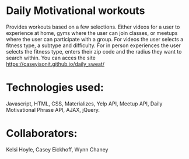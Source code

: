 # Daily Motivational workouts

Provides workouts based on a few selections. Either videos for a user to experience at home, gyms where the user can join classes, or meetups where the user can participate with a group. For videos the user selects a fitness type, a subtype and difficulty. For in person experiences the user selects the fitness type, enters their zip code and the radius they want to search within. You can acces the site https://caseyisonit.github.io/daily_sweat/

# Technologies used: 
Javascript, HTML, CSS, Materializes, Yelp API, Meetup API, Daily Motivational Phrase API, AJAX, jQuery.

# Collaborators:
Kelsi Hoyle, Casey Eickhoff, Wynn Chaney
